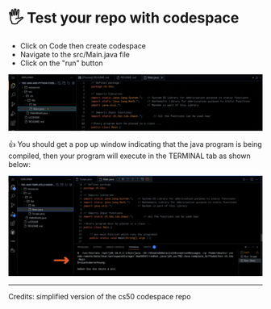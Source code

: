 # 🖐️ Test your repo with codespace

* Click on Code then create codespace
* Navigate to the src/Main.java file
* Click on the "run" button

![validate](./resources/images/validate.gif)

👍 You should get a pop up window indicating that the java program is being compiled, then your program will execute in the TERMINAL tab as shown below:

![output](./resources/images/run.gif)

---

Credits: simplified version of the cs50 codespace repo
